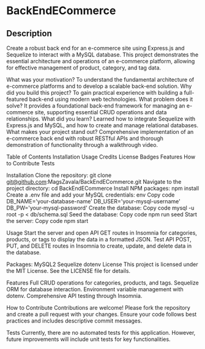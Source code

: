 # BackEndECommerce

## Description
Create a robust back end for an e-commerce site using Express.js and Sequelize to interact with a MySQL database. This project demonstrates the essential architecture and operations of an e-commerce platform, allowing for effective management of product, category, and tag data.

What was your motivation?
To understand the fundamental architecture of e-commerce platforms and to develop a scalable back-end solution.
Why did you build this project?
To gain practical experience with building a full-featured back-end using modern web technologies.
What problem does it solve?
It provides a foundational back-end framework for managing an e-commerce site, supporting essential CRUD operations and data relationships.
What did you learn?
Learned how to integrate Sequelize with Express.js and MySQL, and how to create and manage relational databases.
What makes your project stand out?
Comprehensive implementation of an e-commerce back end with robust RESTful APIs and thorough demonstration of functionality through a walkthrough video.

Table of Contents
Installation
Usage
Credits
License
Badges
Features
How to Contribute
Tests

Installation
Clone the repository:
git clone git@github.com:MagsZavala/BackEndECommerce.git
Navigate to the project directory:
cd BackEndECommerce
Install NPM packages:
npm install
Create a .env file and add your MySQL credentials:
env
Copy code
DB_NAME='your-database-name'
DB_USER='your-mysql-username'
DB_PW='your-mysql-password'
Create the database:
Copy code
mysql -u root -p < db/schema.sql
Seed the database:
Copy code
npm run seed
Start the server:
Copy code
npm start

Usage
Start the server and open API GET routes in Insomnia for categories, products, or tags to display the data in a formatted JSON.
Test API POST, PUT, and DELETE routes in Insomnia to create, update, and delete data in the database.

Packages:
MySQL2
Sequelize
dotenv
License
This project is licensed under the MIT License. See the LICENSE file for details.


Features
Full CRUD operations for categories, products, and tags.
Sequelize ORM for database interaction.
Environment variable management with dotenv.
Comprehensive API testing through Insomnia.

How to Contribute
Contributions are welcome! Please fork the repository and create a pull request with your changes. Ensure your code follows best practices and includes descriptive commit messages.

Tests
Currently, there are no automated tests for this application. However, future improvements will include unit tests for key functionalities.